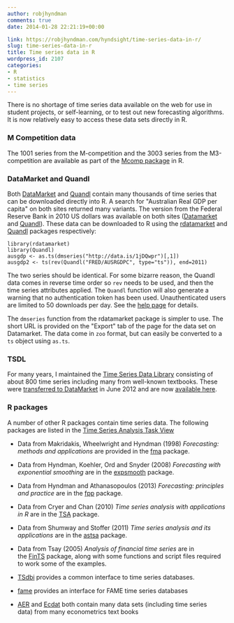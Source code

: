 ```yaml
---
author: robjhyndman
comments: true
date: 2014-01-28 22:21:19+00:00

link: https://robjhyndman.com/hyndsight/time-series-data-in-r/
slug: time-series-data-in-r
title: Time series data in R
wordpress_id: 2107
categories:
- R
- statistics
- time series
---
```


There is no shortage of time series data available on the web for use in student projects, or self-learning, or to test out new forecasting algorithms. It is now relatively easy to access these data sets directly in R.<!-- more -->


### M Competition data


The 1001 series from the M-competition and the 3003 series from the M3-competition are available as part of the [Mcomp package](http://cran.r-project.org/web/packages/Mcomp/) in R.


### DataMarket and Quandl


Both [DataMarket](http://datamarket.com) and [Quandl](http://quandl.com) contain many thousands of time series that can be downloaded directly into R. A search for "Australian Real GDP per capita" on both sites returned many variants. The version from the Federal Reserve Bank in 2010 US dollars was available on both sites ([Datamarket](http://data.is/1jDQwpr) and [Quandl](http://www.quandl.com/FRED/AUSRGDPC)). These data can be downloaded to R using the [rdatamarket](http://cran.r-project.org/package=rdatamarket) and [Quandl](http://cran.r-project.org/package=Quandl) packages respectively:

    
    
    library(rdatamarket)
    library(Quandl)
    ausgdp <- as.ts(dmseries("http://data.is/1jDQwpr")[,1])
    ausgdp2 <- ts(rev(Quandl("FRED/AUSRGDPC", type="ts")), end=2011)
    


The two series should be identical. For some bizarre reason, the Quandl data comes in reverse time order so `rev` needs to be used, and then the time series attributes applied. The `Quandl` function will also generate a warning that no authentication token has been used. Unauthenticated users are limited to 50 downloads per day. See the [help page](http://www.quandl.com/help/r) for details.

The `dmseries` function from the rdatamarket package is simpler to use. The short URL is provided on the "Export" tab of the page for the data set on Datamarket. The data come in `zoo` format, but can easily be converted to a `ts` object using `as.ts`.


### TSDL


For many years, I maintained the [Time Series Data Library](https://robjhyndman.com/TSDL/) consisting of about 800 time series including many from well-known textbooks. These were [transferred to DataMarket](https://robjhyndman.com/hyndsight/tsdl/) in June 2012 and are now [available here](http://data.is/TSDLdemo).


### R packages


A number of other R packages contain time series data. The following packages are listed in the [Time Series Analysis Task View](http://cran.r-project.org/web/views/TimeSeries.html)



	
  * Data from Makridakis, Wheelwright and Hyndman (1998) _Forecasting: methods and applications_ are provided in the [fma](http://cran.r-project.org/package=fma) package.

	
  * Data from Hyndman, Koehler, Ord and Snyder (2008) _Forecasting with exponential smoothing_ are in the [expsmooth](http://cran.r-project.org/package=expsmooth) package.

	
  * Data from Hyndman and Athanasopoulos (2013) _Forecasting: principles and practice_ are in the [fpp](http://cran.r-project.org/package=fpp) package.

	
  * Data from Cryer and Chan (2010) _Time series analysis with applications in R_ are in the [TSA](http://cran.r-project.org/package=TSA) package.

	
  * Data from Shumway and Stoffer (2011) _Time series analysis and its applications_ are in the [astsa](http://cran.r-project.org/package=astsa) package.

	
  * Data from Tsay (2005) _Analysis of financial time series_ are in the [FinTS](http://cran.r-project.org/package=FinTS) package, along with some functions and script files required to work some of the examples.

	
  * [TSdbi](http://cran.r-project.org/package=TSdbi) provides a common interface to time series databases.

	
  * [fame](http://cran.r-project.org/package=fame) provides an interface for FAME time series databases

	
  * [AER](http://cran.r-project.org/package=AER) and [Ecdat](http://cran.r-project.org/package=Ecdat) both contain many data sets (including time series data) from many econometrics text books


